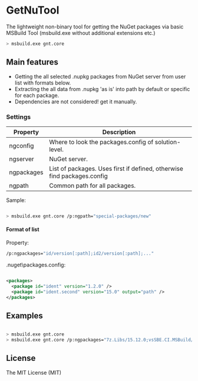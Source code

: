 # GetNuTool

The lightweight non-binary tool for getting the NuGet packages via basic MSBuild Tool (msbuild.exe without additional extensions etc.)

```bash
> msbuild.exe gnt.core
```

## Main features

* Getting the all selected .nupkg packages from NuGet server from user list with formats below.
* Extracting the all data from .nupkg 'as is' into path by default or specific for each package.
* Dependencies are not considered! get it manually.

### Settings

Property | Description
---------|------------
ngconfig | Where to look the packages.config of solution-level.
ngserver | NuGet server.
ngpackages | List of packages. Uses first if defined, otherwise find packages.config
ngpath | Common path for all packages.

Sample:

```bash

> msbuild.exe gnt.core /p:ngpath="special-packages/new"
```

#### Format of list

Property: 

```bash
/p:ngpackages="id/version[:path];id2/version[:path];..."
```

.nuget\packages.config:
    
```xml

<packages>
  <package id="ident" version="1.2.0" />
  <package id="ident.second" version="15.0" output="path" />
</packages>
```

## Examples

```bash

> msbuild.exe gnt.core
> msbuild.exe gnt.core /p:ngpackages="7z.Libs/15.12.0;vsSBE.CI.MSBuild/1.5.1:../packages/CI.MSBuild"
```

## License

The MIT License (MIT)